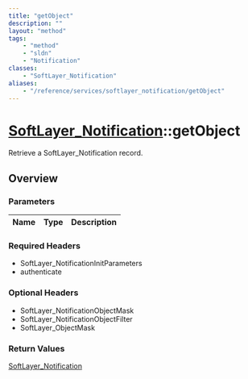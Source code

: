 ```yaml
---
title: "getObject"
description: ""
layout: "method"
tags:
    - "method"
    - "sldn"
    - "Notification"
classes:
    - "SoftLayer_Notification"
aliases:
    - "/reference/services/softlayer_notification/getObject"
---
```

# [SoftLayer_Notification](/reference/services/SoftLayer_Notification)::getObject

Retrieve a SoftLayer_Notification record.


## Overview 


### Parameters 
|Name | Type | Description |
| --- | --- | --- |


### Required Headers
* SoftLayer_NotificationInitParameters
* authenticate

### Optional Headers
* SoftLayer_NotificationObjectMask
* SoftLayer_NotificationObjectFilter
* SoftLayer_ObjectMask

### Return Values
<a href='/reference/datatypes/SoftLayer_Notification'>SoftLayer_Notification </a>


